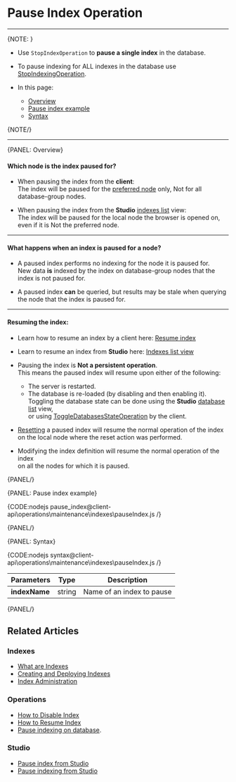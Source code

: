 # Pause Index Operation

---

{NOTE: }

* Use `StopIndexOperation` to **pause a single index** in the database.

* To pause indexing for ALL indexes in the database use [StopIndexingOperation](../../../../client-api/operations/maintenance/indexes/stop-indexing).

* In this page:
    * [Overview](../../../../client-api/operations/maintenance/indexes/stop-index#overview)
    * [Pause index example](../../../../client-api/operations/maintenance/indexes/stop-index#pause-index-example)
    * [Syntax](../../../../client-api/operations/maintenance/indexes/stop-index#syntax)

{NOTE/}

---

{PANEL: Overview}

#### Which node is the index paused for?

* When pausing the index from the **client**:  
  The index will be paused for the [preferred node](../../../../client-api/configuration/load-balance/overview#the-preferred-node) only, 
  Not for all database-group nodes.

* When pausing the index from the **Studio** [indexes list](../../../../studio/database/indexes/indexes-list-view#indexes-list-view---actions) view:  
  The index will be paused for the local node the browser is opened on, even if it is Not the preferred node.

---

#### What happens when an index is paused for a node?

* A paused index performs no indexing for the node it is paused for.  
  New data **is** indexed by the index on database-group nodes that the index is not paused for.

* A paused index **can** be queried, but results may be stale when querying the node that the index is paused for.

---

#### Resuming the index:

* Learn how to resume an index by a client here: [Resume index](../../../../client-api/operations/maintenance/indexes/start-index)  

* Learn to resume an index from **Studio** here: [Indexes list view](../../../../studio/database/indexes/indexes-list-view#indexes-list-view---actions)  

* Pausing the index is **Not a persistent operation**.  
  This means the paused index will resume upon either of the following:
    * The server is restarted.
    * The database is re-loaded (by disabling and then enabling it).  
      Toggling the database state can be done using the **Studio** [database list](../../../../studio/database/databases-list-view#database-actions) view,  
      or using [ToggleDatabasesStateOperation](../../../../client-api/operations/server-wide/toggle-databases-state) by the client.

* [Resetting](../../../../client-api/operations/maintenance/indexes/reset-index) a paused index will resume the normal operation of the index  
  on the local node where the reset action was performed.

* Modifying the index definition will resume the normal operation of the index  
  on all the nodes for which it is paused.

{PANEL/}

{PANEL: Pause index example}

{CODE:nodejs pause_index@client-api\operations\maintenance\indexes\pauseIndex.js /}

{PANEL/}

{PANEL: Syntax}

{CODE:nodejs syntax@client-api\operations\maintenance\indexes\pauseIndex.js /}

| Parameters | Type | Description |
| - | - | - |
| **indexName** | string | Name of an index to pause |

{PANEL/}

## Related Articles

### Indexes

- [What are Indexes](../../../../indexes/what-are-indexes)
- [Creating and Deploying Indexes](../../../../indexes/creating-and-deploying)
- [Index Administration](../../../../indexes/index-administration)

### Operations

- [How to Disable Index](../../../../client-api/operations/maintenance/indexes/disable-index)
- [How to Resume Index](../../../../client-api/operations/maintenance/indexes/start-index)
- [Pause indexing on database](../../../../client-api/operations/maintenance/indexes/stop-indexing).

### Studio

- [Pause index from Studio](../../../../studio/database/indexes/indexes-list-view#indexes-list-view---actions)
- [Pause indexing from Studio](../../../../studio/database/databases-list-view#more-actions)
